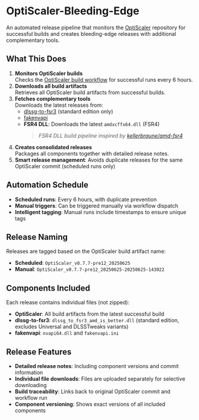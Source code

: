 # OptiScaler-Bleeding-Edge

An automated release pipeline that monitors the [OptiScaler](https://github.com/optiscaler/OptiScaler) repository for successful builds and creates bleeding-edge releases with additional complementary tools.

## What This Does

1. **Monitors OptiScaler builds**  
   Checks the [OptiScaler build workflow](https://github.com/optiscaler/OptiScaler/actions/workflows/just_build.yml) for successful runs every 6 hours.
2. **Downloads all build artifacts**  
   Retrieves all OptiScaler build artifacts from successful builds.
3. **Fetches complementary tools**  
   Downloads the latest releases from:
   - [dlssg-to-fsr3](https://github.com/xXJSONDeruloXx/dlssg-to-fsr3) (standard edition only)
   - [fakenvapi](https://github.com/FakeMichau/fakenvapi)
   - **FSR4 DLL**: Downloads the latest `amdxcffx64.dll` (FSR4)  
     > *FSR4 DLL build pipeline inspired by [kellerbraune/amd-fsr4](https://github.com/kellerbraune/amd-fsr4)*
4. **Creates consolidated releases**  
   Packages all components together with detailed release notes.
5. **Smart release management**: Avoids duplicate releases for the same OptiScaler commit (scheduled runs only)

## Automation Schedule

- **Scheduled runs**: Every 6 hours, with duplicate prevention
- **Manual triggers**: Can be triggered manually via workflow dispatch
- **Intelligent tagging**: Manual runs include timestamps to ensure unique tags

## Release Naming

Releases are tagged based on the OptiScaler build artifact name:
- **Scheduled**: `OptiScaler_v0.7.7-pre12_20250625`
- **Manual**: `OptiScaler_v0.7.7-pre12_20250625-20250625-143022`

## Components Included

Each release contains individual files (not zipped):
- **OptiScaler**: All build artifacts from the latest successful build
- **dlssg-to-fsr3**: `dlssg_to_fsr3_amd_is_better.dll` (standard edition, excludes Universal and DLSSTweaks variants)
- **fakenvapi**: `nvapi64.dll` and `fakenvapi.ini`

## Release Features

- **Detailed release notes**: Including component versions and commit information
- **Individual file downloads**: Files are uploaded separately for selective downloading
- **Build traceability**: Links back to original OptiScaler commit and workflow run
- **Component versioning**: Shows exact versions of all included components
